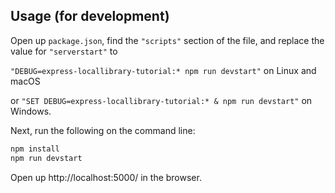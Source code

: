 ## Usage (for development)

Open up `package.json`, find the `"scripts"` section of the file,
and replace the value for `"serverstart"` to

`"DEBUG=express-locallibrary-tutorial:* npm run devstart"`
on Linux and macOS

or `"SET DEBUG=express-locallibrary-tutorial:* & npm run devstart"`
on Windows.

Next, run the following on the command line:

```bash
npm install
npm run devstart
```

Open up http://localhost:5000/ in the browser.
